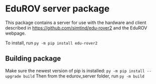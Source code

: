 # EduROV server package

This package contains a server for use with the hardware and client described in https://github.com/simtind/edu-rover2 and the EduROV webpage.

To install, run ```py -m pip install edu-rover2```

## Building package

Make sure the newest version of pip is installed: ```py -m pip install --upgrade build```
Then from the edurov_server folder, run ```py -m build```